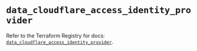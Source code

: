 # `data_cloudflare_access_identity_provider`

Refer to the Terraform Registry for docs: [`data_cloudflare_access_identity_provider`](https://registry.terraform.io/providers/cloudflare/cloudflare/4.41.0/docs/data-sources/access_identity_provider).
